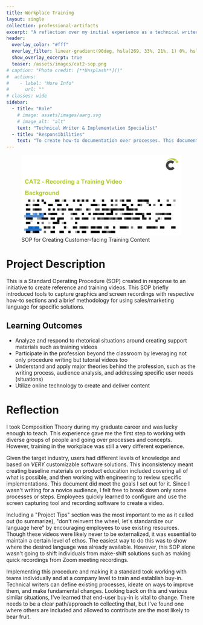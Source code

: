 ```yaml
---
title: Workplace Training
layout: single
collection: professional-artifacts
excerpt: "A reflection over my initial experience as a technical writer training adult learners on software soltuions in the Food Manufacturing industry."
header:
  overlay_color: "#fff"
  overlay_filter: linear-gradient(90deg, hsla(269, 33%, 21%, 1) 0%, hsla(262, 8%, 48%, 1) 100%); # gradient lavendar
  show_overlay_excerpt: true
  teaser: /assets/images/cat2-sop.png
# caption: "Photo credit: [**Unsplash**]()"
#  actions:
#    - label: "More Info"
#      url: ""
# classes: wide
sidebar:
  - title: "Role"
    # image: assets/images/aarg.svg
    # image_alt: "alt"
    text: "Technical Writer & Implementation Specialist"
  - title: "Responsibilities"
    text: "To create how-to documentation over processes. This documentation was used along with other materials to train users on a process."
---
```


<figure>
  <img src="/assets/images/cat2-sop.png" alt="Screenshot of SOP word document">
  <figcaption>SOP for Creating Customer-facing Training Content</figcaption>
</figure>

# Project Description

This is a Standard Operating Procedure (SOP) created in response to an initiative to create reference and training videos. This SOP briefly introduced tools to capture graphics and screen recordings with respective how-to sections and a brief methodology for using sales/marketing language for specific solutions.

## Learning Outcomes

- Analyze and respond to rhetorical situations around creating support materials such as training videos
- Participate in the profession beyond the classroom by leveraging not only procedure writing but tutorial videos too
- Understand and apply major theories behind the profession, such as the writing process, audience analysis, and addressing specific user needs (situations)
- Utilize online technology to create and deliver content


# Reflection

I took Composition Theory during my graduate career and was lucky enough to teach. This experience gave me the first step to working with diverse groups of people and going over processes and concepts. However, training in the workplace was still a very different experience. 

Given the target industry, users had different levels of knowledge and based on *VERY* customizable software solutions. This inconsistency meant creating baseline materials on product education included covering all of what is possible, and then working with engineering to review specific implementations. This document did meet the goals I set out for it. Since I wasn't writing for a novice audience, I felt free to break down only some processes or steps. Employees quickly learned to configure and use the screen capturing tool and recording software to create a video. 

Including a "Project Tips" section was the most important to me as it called out (to summarize), "don't reinvent the wheel, let's standardize our language here" by encouraging employees to use existing resources. Though these videos were likely never to be externalized, it was essential to maintain a certain level of ethos. The easiest way to do this was to show where the desired language was already available. However, this SOP alone wasn't going to shift individuals from make-shift solutions such as making quick recordings from Zoom meeting recordings.

Implementing this procedure and making it a standard took working with teams individually and at a company level to train and establish buy-in. Technical writers can define existing processes, ideate on ways to improve them, and make fundamental changes. Looking back on this and various similar situations, I've learned that end-user buy-in is vital to change. There needs to be a clear path/approach to collecting that, but I've found one where others are included and allowed to contribute are the most likely to bear fruit. 